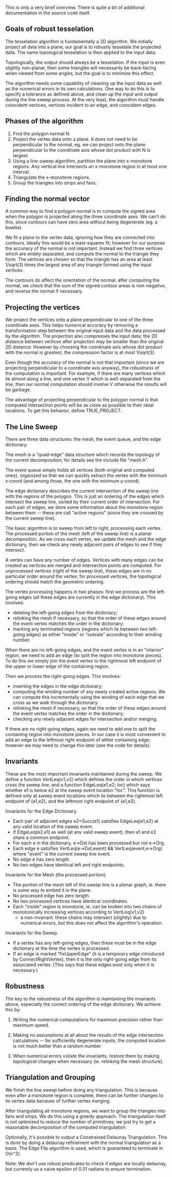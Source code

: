 This is only a very brief overview.  There is quite a bit of
additional documentation in the source code itself.


Goals of robust tesselation
---------------------------

The tesselation algorithm is fundamentally a 2D algorithm.  We
initially project all data into a plane; our goal is to robustly
tesselate the projected data.  The same topological tesselation is
then applied to the input data.

Topologically, the output should always be a tesselation.  If the
input is even slightly non-planar, then some triangles will
necessarily be back-facing when viewed from some angles, but the goal
is to minimize this effect.

The algorithm needs some capability of cleaning up the input data as
well as the numerical errors in its own calculations.  One way to do
this is to specify a tolerance as defined above, and clean up the
input and output during the line sweep process.  At the very least,
the algorithm must handle coincident vertices, vertices incident to an
edge, and coincident edges.


Phases of the algorithm
-----------------------

1. Find the polygon normal N.
2. Project the vertex data onto a plane.  It does not need to be
   perpendicular to the normal, eg. we can project onto the plane
   perpendicular to the coordinate axis whose dot product with N
   is largest.
3. Using a line-sweep algorithm, partition the plane into x-monotone
   regions.  Any vertical line intersects an x-monotone region in
   at most one interval.
4. Triangulate the x-monotone regions.
5. Group the triangles into strips and fans.


Finding the normal vector
-------------------------

A common way to find a polygon normal is to compute the signed area
when the polygon is projected along the three coordinate axes.  We
can't do this, since contours can have zero area without being
degenerate (eg. a bowtie).

We fit a plane to the vertex data, ignoring how they are connected
into contours.  Ideally this would be a least-squares fit; however for
our purpose the accuracy of the normal is not important.  Instead we
find three vertices which are widely separated, and compute the normal
to the triangle they form.  The vertices are chosen so that the
triangle has an area at least 1/sqrt(3) times the largest area of any
triangle formed using the input vertices.

The contours do affect the orientation of the normal; after computing
the normal, we check that the sum of the signed contour areas is
non-negative, and reverse the normal if necessary.


Projecting the vertices
-----------------------

We project the vertices onto a plane perpendicular to one of the three
coordinate axes.  This helps numerical accuracy by removing a
transformation step between the original input data and the data
processed by the algorithm.  The projection also compresses the input
data; the 2D distance between vertices after projection may be smaller
than the original 2D distance.  However by choosing the coordinate
axis whose dot product with the normal is greatest, the compression
factor is at most 1/sqrt(3).

Even though the *accuracy* of the normal is not that important (since
we are projecting perpendicular to a coordinate axis anyway), the
*robustness* of the computation is important.  For example, if there
are many vertices which lie almost along a line, and one vertex V
which is well-separated from the line, then our normal computation
should involve V otherwise the results will be garbage.

The advantage of projecting perpendicular to the polygon normal is
that computed intersection points will be as close as possible to
their ideal locations.  To get this behavior, define TRUE_PROJECT.


The Line Sweep
--------------

There are three data structures: the mesh, the event queue, and the
edge dictionary.

The mesh is a "quad-edge" data structure which records the topology of
the current decomposition; for details see the include file "mesh.h".

The event queue simply holds all vertices (both original and computed
ones), organized so that we can quickly extract the vertex with the
minimum x-coord (and among those, the one with the minimum y-coord).

The edge dictionary describes the current intersection of the sweep
line with the regions of the polygon.  This is just an ordering of the
edges which intersect the sweep line, sorted by their current order of
intersection.  For each pair of edges, we store some information about
the monotone region between them -- these are call "active regions"
(since they are crossed by the current sweep line).

The basic algorithm is to sweep from left to right, processing each
vertex.  The processed portion of the mesh (left of the sweep line) is
a planar decomposition.  As we cross each vertex, we update the mesh
and the edge dictionary, then we check any newly adjacent pairs of
edges to see if they intersect.

A vertex can have any number of edges.  Vertices with many edges can
be created as vertices are merged and intersection points are
computed.  For unprocessed vertices (right of the sweep line), these
edges are in no particular order around the vertex; for processed
vertices, the topological ordering should match the geometric ordering.

The vertex processing happens in two phases: first we process are the
left-going edges (all these edges are currently in the edge
dictionary).  This involves:

 - deleting the left-going edges from the dictionary;
 - relinking the mesh if necessary, so that the order of these edges around
   the event vertex matches the order in the dictionary;
 - marking any terminated regions (regions which lie between two left-going
   edges) as either "inside" or "outside" according to their winding number.

When there are no left-going edges, and the event vertex is in an
"interior" region, we need to add an edge (to split the region into
monotone pieces).  To do this we simply join the event vertex to the
rightmost left endpoint of the upper or lower edge of the containing
region.

Then we process the right-going edges.  This involves:

 - inserting the edges in the edge dictionary;
 - computing the winding number of any newly created active regions.
   We can compute this incrementally using the winding of each edge
   that we cross as we walk through the dictionary.
 - relinking the mesh if necessary, so that the order of these edges around
   the event vertex matches the order in the dictionary;
 - checking any newly adjacent edges for intersection and/or merging.

If there are no right-going edges, again we need to add one to split
the containing region into monotone pieces.  In our case it is most
convenient to add an edge to the leftmost right endpoint of either
containing edge; however we may need to change this later (see the
code for details).


Invariants
----------

These are the most important invariants maintained during the sweep.
We define a function VertLeq(v1,v2) which defines the order in which
vertices cross the sweep line, and a function EdgeLeq(e1,e2; loc)
which says whether e1 is below e2 at the sweep event location "loc".
This function is defined only at sweep event locations which lie
between the rightmost left endpoint of {e1,e2}, and the leftmost right
endpoint of {e1,e2}.

Invariants for the Edge Dictionary.

 - Each pair of adjacent edges e2=Succ(e1) satisfies EdgeLeq(e1,e2)
   at any valid location of the sweep event.
 - If EdgeLeq(e2,e1) as well (at any valid sweep event), then e1 and e2
   share a common endpoint.
 - For each e in the dictionary, e->Dst has been processed but not e->Org.
 - Each edge e satisfies VertLeq(e->Dst,event) && VertLeq(event,e->Org)
   where "event" is the current sweep line event.
 - No edge e has zero length.
 - No two edges have identical left and right endpoints.

Invariants for the Mesh (the processed portion).

 - The portion of the mesh left of the sweep line is a planar graph,
   ie. there is *some* way to embed it in the plane.
 - No processed edge has zero length.
 - No two processed vertices have identical coordinates.
 - Each "inside" region is monotone, ie. can be broken into two chains
   of monotonically increasing vertices according to VertLeq(v1,v2)
   - a non-invariant: these chains may intersect (slightly) due to
     numerical errors, but this does not affect the algorithm's operation.

Invariants for the Sweep.

 - If a vertex has any left-going edges, then these must be in the edge
   dictionary at the time the vertex is processed.
 - If an edge is marked "fixUpperEdge" (it is a temporary edge introduced
   by ConnectRightVertex), then it is the only right-going edge from
   its associated vertex.  (This says that these edges exist only
   when it is necessary.)


Robustness
----------

The key to the robustness of the algorithm is maintaining the
invariants above, especially the correct ordering of the edge
dictionary.  We achieve this by:

  1. Writing the numerical computations for maximum precision rather
     than maximum speed.

  2. Making no assumptions at all about the results of the edge
     intersection calculations -- for sufficiently degenerate inputs,
     the computed location is not much better than a random number.

  3. When numerical errors violate the invariants, restore them
     by making *topological* changes when necessary (ie. relinking
     the mesh structure).


Triangulation and Grouping
--------------------------

We finish the line sweep before doing any triangulation.  This is
because even after a monotone region is complete, there can be further
changes to its vertex data because of further vertex merging.

After triangulating all monotone regions, we want to group the
triangles into fans and strips.  We do this using a greedy approach.
The triangulation itself is not optimized to reduce the number of
primitives; we just try to get a reasonable decomposition of the
computed triangulation.

Optionally, it's possible to output a Constrained Delaunay Triangulation.
This is done by doing a delaunay refinement with the normal triangulation as
a basis. The Edge Flip algorithm is used, which is guaranteed to terminate in O(n^2).

Note: We don't use robust predicates to check if edges are locally
delaunay, but currently us a naive epsilon of 0.01 radians to ensure
termination.
